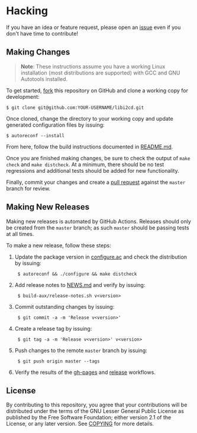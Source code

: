 # Hacking

If you have an idea or feature request, please open an [issue][1] even if you
don't have time to contribute!

## Making Changes

> **Note**: These instructions assume you have a working Linux installation
> (most distributions are supported) with GCC and GNU Autotools installed.

To get started, [fork][2] this repository on GitHub and clone a working copy for
development:

    $ git clone git@github.com:YOUR-USERNAME/libi2cd.git

Once cloned, change the directory to your working copy and update generated
configuration files by issuing:

    $ autoreconf --install

From here, follow the build instructions documented in [README.md].

Once you are finished making changes, be sure to check the output of `make
check` and `make distcheck`. At a minimum, there should be no test regressions
and additional tests should be added for new functionality.

Finally, commit your changes and create a [pull request][3] against the `master`
branch for review.

## Making New Releases

Making new releases is automated by GitHub Actions. Releases should only be
created from the `master` branch; as such `master` should be passing tests at
all times.

To make a new release, follow these steps:

1. Update the package version in [configure.ac] and check the distribution by
   issuing:

        $ autoreconf && ./configure && make distcheck

2. Add release notes to [NEWS.md] and verify by issuing:

        $ build-aux/release-notes.sh v<version>

3. Commit outstanding changes by issuing:

        $ git commit -a -m 'Release v<version>'

4. Create a release tag by issuing:

        $ git tag -a -m 'Release v<version>' v<version>

5. Push changes to the remote `master` branch by issuing:

        $ git push origin master --tags

6. Verify the results of the [gh-pages][4] and [release][5] workflows.

## License

By contributing to this repository, you agree that your contributions will be
distributed under the terms of the GNU Lesser General Public License as
published by the Free Software Foundation; either version 2.1 of the License, or
any later version. See [COPYING] for more details.

[1]: https://github.com/sstallion/libi2cd/issues
[2]: https://docs.github.com/en/get-started/quickstart/fork-a-repo
[3]: https://docs.github.com/en/github/collaborating-with-pull-requests
[4]: https://github.com/sstallion/libi2cd/actions/workflows/gh-pages.yml
[5]: https://github.com/sstallion/libi2cd/actions/workflows/release.yml

[COPYING]: COPYING
[NEWS.md]: NEWS.md
[README.md]: README.md
[configure.ac]: configure.ac
